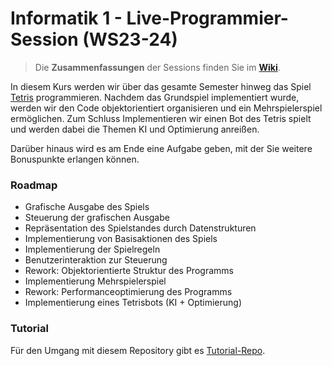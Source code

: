 # Informatik 1 - Live-Programmier-Session (WS23-24)

> Die __Zusammenfassungen__ der Sessions finden Sie im __[Wiki](https://github.com/RUB-INI-Theory-of-Machine-Learning/Info1_WS23-24/wiki)__.

In diesem Kurs werden wir über das gesamte Semester hinweg das Spiel
[Tetris](https://en.wikipedia.org/wiki/Tetris) programmieren. 
Nachdem das Grundspiel implementiert wurde, werden wir den Code objektorientiert
organisieren und ein Mehrspielerspiel ermöglichen. Zum Schluss Implementieren wir
einen Bot des Tetris spielt und werden dabei die Themen KI und Optimierung anreißen.

Darüber hinaus wird es am Ende eine Aufgabe geben, mit der Sie weitere Bonuspunkte 
erlangen können.

### Roadmap

+ Grafische Ausgabe des Spiels
+ Steuerung der grafischen Ausgabe
+ Repräsentation des Spielstandes durch Datenstrukturen
+ Implementierung von Basisaktionen des Spiels
+ Implementierung der Spielregeln
+ Benutzerinteraktion zur Steuerung
+ Rework: Objektorientierte Struktur des Programms
+ Implementierung Mehrspielerspiel
+ Rework: Performanceoptimierung des Programms
+ Implementierung eines Tetrisbots (KI + Optimierung)

### Tutorial
Für den Umgang mit diesem Repository gibt es [Tutorial-Repo](https://github.com/RUB-INI-Theory-of-Machine-Learning/hello-world).

